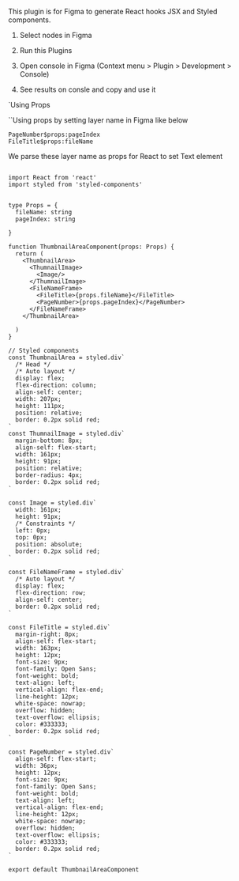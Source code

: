 
This plugin is for Figma to generate React hooks JSX and Styled components.

1. Select nodes in Figma

2. Run this Plugins

3. Open console in Figma (Context menu > Plugin > Development > Console)

4. See results on consle and copy and use it


`Using Props

``Using props by setting layer name in Figma like below

```
PageNumber$props:pageIndex
FileTitle$props:fileName

```

We parse these layer name as props for React to set Text element


```

import React from 'react'
import styled from 'styled-components'


type Props = {
  fileName: string
  pageIndex: string

}

function ThumbnailAreaComponent(props: Props) {
  return (
    <ThumbnailArea>
      <ThumnailImage>
        <Image/>
      </ThumnailImage>
      <FileNameFrame>
        <FileTitle>{props.fileName}</FileTitle>
        <PageNumber>{props.pageIndex}</PageNumber>
      </FileNameFrame>
    </ThumbnailArea>

  )
}

// Styled components
const ThumbnailArea = styled.div`
  /* Head */
  /* Auto layout */
  display: flex;
  flex-direction: column;
  align-self: center;
  width: 207px;
  height: 111px;
  position: relative;
  border: 0.2px solid red;
`
const ThumnailImage = styled.div`
  margin-bottom: 8px;
  align-self: flex-start;
  width: 161px;
  height: 91px;
  position: relative;
  border-radius: 4px;
  border: 0.2px solid red;
`

const Image = styled.div`
  width: 161px;
  height: 91px;
  /* Constraints */
  left: 0px;
  top: 0px;
  position: absolute;
  border: 0.2px solid red;
`

const FileNameFrame = styled.div`
  /* Auto layout */
  display: flex;
  flex-direction: row;
  align-self: center;
  border: 0.2px solid red;
`

const FileTitle = styled.div`
  margin-right: 8px;
  align-self: flex-start;
  width: 163px;
  height: 12px;
  font-size: 9px;
  font-family: Open Sans;
  font-weight: bold;
  text-align: left;
  vertical-align: flex-end;
  line-height: 12px;
  white-space: nowrap;
  overflow: hidden;
  text-overflow: ellipsis;
  color: #333333;
  border: 0.2px solid red;
`

const PageNumber = styled.div`
  align-self: flex-start;
  width: 36px;
  height: 12px;
  font-size: 9px;
  font-family: Open Sans;
  font-weight: bold;
  text-align: left;
  vertical-align: flex-end;
  line-height: 12px;
  white-space: nowrap;
  overflow: hidden;
  text-overflow: ellipsis;
  color: #333333;
  border: 0.2px solid red;
`

export default ThumbnailAreaComponent
```
